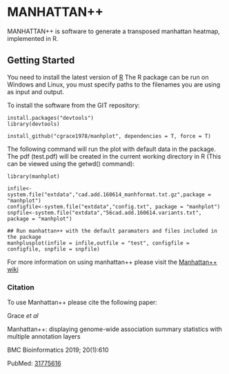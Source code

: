 # MANHATTAN++

MANHATTAN++ is software to generate a transposed manhattan heatmap, implemented in R.

## Getting Started

You need to install the latest version of [R](https://www.r-project.org/) The R package can be run on Windows and Linux, you must specify paths to the filenames you are using as input and output.

To install the software from the GIT repository:
```
install.packages("devtools")
library(devtools)

install_github("cgrace1978/manhplot", dependencies = T, force = T)
```

The following command will run the plot with default data in the package. The pdf (test.pdf) will be created in the current working directory in R (This can be viewed using the getwd() command):
```
library(manhplot)

infile<-system.file("extdata","cad.add.160614_manhformat.txt.gz",package = "manhplot")
configfile<-system.file("extdata","config.txt", package = "manhplot")
snpfile<-system.file("extdata","56cad.add.160614.variants.txt", package = "manhplot")

## Run manhattan++ with the default paramaters and files included in the package
manhplusplot(infile = infile,outfile = "test", configfile = configfile, snpfile = snpfile)
```
For more information on using manhattan++ please visit the [Manhattan++ wiki](https://github.com/cgrace1978/manhplot/wiki/home)

### Citation
To use Manhattan++ please cite the following paper:

Grace *et al*

Manhattan++: displaying genome-wide association summary statistics with multiple annotation layers

BMC Bioinformatics 2019; 20(1):610

PubMed: [31775616](https://www.ncbi.nlm.nih.gov/pubmed/31775616)

